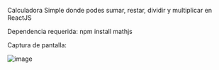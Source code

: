 Calculadora Simple donde podes sumar, restar, dividir y multiplicar en ReactJS

Dependencia requerida: npm install mathjs

Captura de pantalla:

![image](https://github.com/marianos1988/calculadora/assets/138610830/4e4cb150-6888-479f-a207-8c356d6a9d94)
